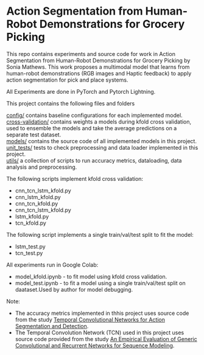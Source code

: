 # Action Segmentation from Human-Robot Demonstrations for Grocery Picking

This repo contains experiments and source code for work in Action Segmentation from Human-Robot Demonstrations for Grocery Picking by Sonia Mathews.
This work proposes a multimodal model that learns from human-robot demonstrations (RGB images and Haptic feedback) to apply action segmentation for pick and place systems. 

All Experiments are done in PyTorch and Pytorch Lightning.

This project contains the following files and folders

[config/](https://github.com/sonia1313/Action-Segmentation-for-Grocery-Picking/tree/master/config) contains baseline configurations for each implemented model.\
[cross-validation/](https://github.com/sonia1313/Action-Segmentation-for-Grocery-Picking/tree/master/cross-validation) contains weights a models during kfold cross validation, used to ensemble the models and take the average predictions on a separate test dataset.\
[models/](https://github.com/sonia1313/Action-Segmentation-for-Grocery-Picking/tree/master/models) contains the source code of all implemented models in this project.\
[unit_tests/](https://github.com/sonia1313/Action-Segmentation-for-Grocery-Picking/tree/master/models) tests to check preprocessing and data loader implemented in this project. \
[utils/](https://github.com/sonia1313/Action-Segmentation-for-Grocery-Picking/tree/master/utils) a collection of scripts to run accuracy metrics, dataloading, data analysis and preprocessing.

The following scripts implement kfold cross validation:
- cnn_tcn_lstm_kfold.py
- cnn_lstm_kfold.py
- cnn_tcn_kfold.py
- cnn_tcn_lstm_kfold.py
- lstm_kfold.py
- tcn_kfold.py

The following script implements a single train/val/test split to fit the model:
- lstm_test.py
- tcn_test.py

All experiments run in Google Colab:
- model_kfold.ipynb - to fit model using kfold cross validation.
- model_test.ipynb - to fit a model using a single train/val/test split on daataset.Used by author for model debugging. 


Note:
- The accuracy metrics implemented in thhis project uses source code from the study [Temporal Convolutional Networks for Action Segmentation and Detection](https://github.com/colincsl/TemporalConvolutionalNetworks/tree/master/code).
- The Temporal Convolution Network (TCN) used in this project uses source code provided from the study [An Empirical Evaluation of Generic Convolutional and Recurrent Networks for Sequence Modeling](https://github.com/locuslab/TCN/tree/master/TCN).




